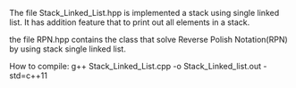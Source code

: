 
The file Stack_Linked_List.hpp is implemented a stack using single linked list. It has addition feature that to print out all elements in a stack. 

the file RPN.hpp contains the class that solve Reverse Polish Notation(RPN) by using stack single linked list. 

How to compile: g++ Stack_Linked_List.cpp -o Stack_Linked_list.out -std=c++11
